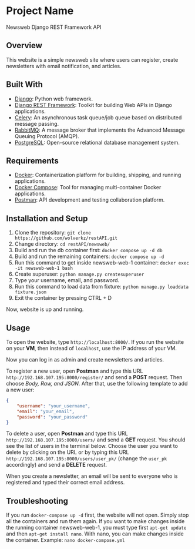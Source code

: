 # Project Name
Newsweb Django REST Framework API

## Overview
This website is a simple newsweb site where users can register, create newsletters with email notification, and articles.

## Built With
* [Django](https://www.djangoproject.com/): Python web framework.
* [Django REST Framework](https://www.django-rest-framework.org/): Toolkit for building Web APIs in Django applications.
* [Celery](https://docs.celeryproject.org/): An asynchronous task queue/job queue based on distributed message passing.
* [RabbitMQ](https://www.rabbitmq.com/): A message broker that implements the Advanced Message Queuing Protocol (AMQP).
* [PostgreSQL](https://www.postgresql.org/): Open-source relational database management system.

## Requirements
* [Docker](https://www.docker.com/): Containerization platform for building, shipping, and running applications.
* [Docker Compose](https://docs.docker.com/compose/): Tool for managing multi-container Docker applications.
* [Postman](https://www.postman.com/): API development and testing collaboration platform.

## Installation and Setup
1. Clone the repository: `git clone https://github.com/wolverkz/restAPI.git`
2. Change directory: `cd restAPI/newsweb/`
3. Build and run the db container first: `docker compose up -d db`
4. Build and run the remaining containers: `docker compose up -d`
5. Run this command to get inside newsweb-web-1 container: `docker exec -it newsweb-web-1 bash`
6. Create superuser: `python manage.py createsuperuser`
7. Type your username, email, and password.
8. Run this command to load data from fixture: `python manage.py loaddata fixture.json`
9. Exit the container by pressing CTRL + D

Now, website is up and running.


## Usage
To open the website, type `http://localhost:8000/`. If you run the website on your **VM**, then instead of `localhost`, use the IP address of your VM.

Now you can log in as admin and create newsletters and articles.

To register a new user, open **Postman** and type this URL `http://192.168.107.195:8000/register/` and send a **POST** request. Then choose *Body, Raw, and JSON.* After that, use the following template to add a new user:
```json
{
    "username": "your_username",
    "email": "your_email",
    "password": "your_password"
}
```

To delete a user, open **Postman** and type this URL `http://192.168.107.195:8000/users/` and send a **GET** request. You should see the list of users in the terminal below. Choose the user you want to delete by clicking on the URL or by typing this URL `http://192.168.107.195:8000/users/user_pk/` (change the `user_pk` accordingly) and send a **DELETE** request.

When you create a newsletter, an email will be sent to everyone who is registered and typed their correct email address.

## Troubleshooting
If you run `docker-compose up -d` first, the website will not open. Simply stop all the containers and run them again.
If you want to make changes inside the running container newsweb-web-1, you must type first `apt-get update` and then `apt-get install nano`. With nano, you can make changes inside the container. Example: `nano docker-compose.yml`
